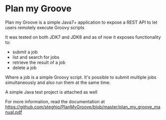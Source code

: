 # Plan my Groove
Plan my Groove is a simple Java7+ application to expose a REST API to let users remotely execute Groovy scripts

It was tested on both JDK7 and JDK8 and as of now it exposes functionality to:

- submit a job
- list and search for jobs
- retrieve the result of a job
- delete a job

Where a job is a simple Groovy script. It's possible to submit multiple jobs simultaneously and also run them at the same time.

A simple Java test project is attached as well

For more information, read the documentation at https://github.com/steghio/PlanMyGroove/blob/master/plan_my_groove_manual.pdf